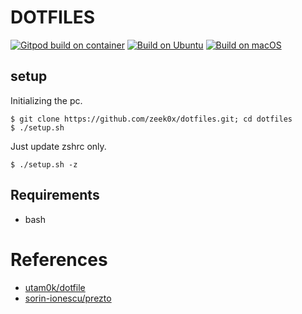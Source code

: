 # DOTFILES

[![Gitpod build on container](https://img.shields.io/badge/Gitpod-build%20on%20container-ffeeba.svg?logo=gitpod&style=plastic)](https://gitpod.io/#https://github.com/zeek0x/dotfiles)
[![Build on Ubuntu](https://github.com/zeek0x/dotfiles/actions/workflows/build-on-ubuntu.yml/badge.svg)](https://github.com/zeek0x/dotfiles/actions/workflows/build-on-ubuntu.yml)
[![Build on macOS](https://github.com/zeek0x/dotfiles/actions/workflows/build-on-macos.yml/badge.svg)](https://github.com/zeek0x/dotfiles/actions/workflows/build-on-macos.yml)

## setup

Initializing the pc.

```console
$ git clone https://github.com/zeek0x/dotfiles.git; cd dotfiles
$ ./setup.sh
```

Just update zshrc only.

```console
$ ./setup.sh -z
```

## Requirements

- bash

# References

- [utam0k/dotfile](https://github.com/utam0k/dotfile)
- [sorin-ionescu/prezto](https://github.com/sorin-ionescu/prezto)
